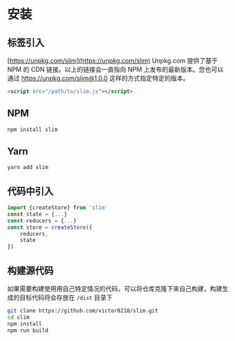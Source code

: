 # 安装

## 标签引入
[https://unpkg.com/slim](https://unpkg.com/slim)
Unpkg.com 提供了基于 NPM 的 CDN 链接。以上的链接会一直指向 NPM 上发布的最新版本。您也可以通过 https://unpkg.com/slim@1.0.0 这样的方式指定特定的版本。

```html
<script src="/path/to/slim.js"></script>
```

## NPM

```bash
npm install slim
```

## Yarn

```bash
yarn add slim
```

## 代码中引入

```javascript
import {createStore} from 'slim'
const state = {...}
const reducers = {...}
const store = createStore({
    reducers,
    state
})
```

## 构建源代码
如果需要构建使用用自己特定情况的代码，可以将仓库克隆下来自己构建，构建生成的目标代码将会存放在 `/dist` 目录下

```bash
git clone https://github.com/victor0210/slim.git
cd slim
npm install
npm run build
```
